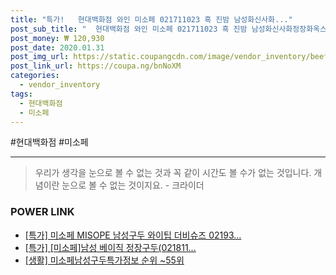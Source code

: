 ```yaml
--- 
title: "특가!   현대백화점 와인 미소페 021711023 흑 진밤 남성화신사화..." 
post_sub_title: "  현대백화점 와인 미소페 021711023 흑 진밤 남성화신사화정장화옥스포드" 
post_money: ₩ 120,930 
post_date: 2020.01.31 
post_img_url: https://static.coupangcdn.com/image/vendor_inventory/beef/87c47cd901979171a81c284e6b244352d4db8ee4f2e284fe4e295992417a.jpg 
post_link_url: https://coupa.ng/bnNoXM 
categories: 
  - vendor_inventory 
tags: 
  - 현대백화점 
  - 미소페 
--- 
```

  #현대백화점 #미소페 
<hr> 

> 우리가 생각을 눈으로 볼 수 없는 것과 꼭 같이 시간도 볼 수가 없는 것입니다. 개념이란 눈으로 볼 수 없는 것이지요. - 크라이더 


### POWER LINK

* <a href="https://blog.naver.com/sakai111/221791590099" target="_blank">[특가] 미소페 MISOPE 남성구두 와이팁 더비슈즈 02193...</a>
* <a href="https://blog.naver.com/an0733/221792199887" target="_blank">[특가] [미소페]남성 베이직 정장구두(021811...</a>
* <a href="https://blog.naver.com/sakai111/221772657027" target="_blank"> [생활] 미소페남성구두특가정보 순위 ~55위</a>
